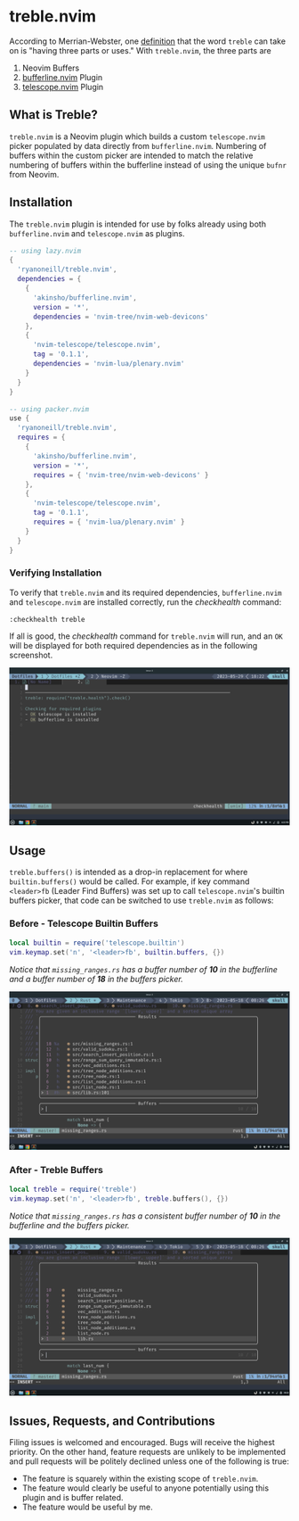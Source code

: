 # treble.nvim

According to Merrian-Webster, one
[definition](https://www.merriam-webster.com/dictionary/treble) that the word
`treble` can take on is "having three parts or uses." With `treble.nvim`, the
three parts are
1. Neovim Buffers
1. [bufferline.nvim](https://github.com/akinsho/bufferline.nvim) Plugin
1. [telescope.nvim](https://github.com/nvim-telescope/telescope.nvim) Plugin

## What is Treble?

`treble.nvim` is a Neovim plugin which builds a custom `telescope.nvim` picker
populated by data directly from `bufferline.nvim`. Numbering of buffers within
the custom picker are intended to match the relative numbering of buffers within
the bufferline instead of using the unique `bufnr` from Neovim.

## Installation

The `treble.nvim` plugin is intended for use by folks already using both
`bufferline.nvim` and `telescope.nvim` as plugins.

```Lua
-- using lazy.nvim
{
  'ryanoneill/treble.nvim',
  dependencies = {
    {
      'akinsho/bufferline.nvim',
      version = '*',
      dependencies = 'nvim-tree/nvim-web-devicons'
    },
    {
      'nvim-telescope/telescope.nvim',
      tag = '0.1.1',
      dependencies = 'nvim-lua/plenary.nvim'
    }
  }
}
```

```Lua
-- using packer.nvim
use {
  'ryanoneill/treble.nvim',
  requires = {
    {
      'akinsho/bufferline.nvim',
      version = '*',
      requires = { 'nvim-tree/nvim-web-devicons' }
    },
    {
      'nvim-telescope/telescope.nvim',
      tag = '0.1.1',
      requires = { 'nvim-lua/plenary.nvim' }
    }
  }
}
```

### Verifying Installation

To verify that `treble.nvim` and its required dependencies, `bufferline.nvim`
and `telescope.nvim` are installed correctly, run the *checkhealth* command:

```viml
:checkhealth treble
```

If all is good, the *checkhealth* command for `treble.nvim` will run, and an
`OK` will be displayed for both required dependencies as in the following screenshot.

![](images/treble-checkhealth-ok.png)

## Usage

`treble.buffers()` is intended as a drop-in replacement for where
`builtin.buffers()` would be called. For example, if key command `<leader>fb`
(Leader Find Buffers) was set up to call `telescope.nvim`'s builtin buffers
picker, that code can be switched to use `treble.nvim` as follows:

### Before - Telescope Builtin Buffers

```Lua
local builtin = require('telescope.builtin')
vim.keymap.set('n', '<leader>fb', builtin.buffers, {})
```

*Notice that `missing_ranges.rs` has a buffer number of **10** in the bufferline
and a buffer number of **18** in the buffers picker.*

![](images/telescope-buffers.png)

### After - Treble Buffers

```lua
local treble = require('treble')
vim.keymap.set('n', '<leader>fb', treble.buffers(), {})
```

*Notice that `missing_ranges.rs` has a consistent buffer number of **10** in
the bufferline and the buffers picker.*

![](images/treble-buffers.png)

## Issues, Requests, and Contributions

Filing issues is welcomed and encouraged. Bugs will receive the highest
priority. On the other hand, feature requests are unlikely to be implemented
and pull requests will be politely declined unless one of the following is true:
* The feature is squarely within the existing scope of `treble.nvim`.
* The feature would clearly be useful to anyone potentially using this plugin and is buffer related.
* The feature would be useful by me.

